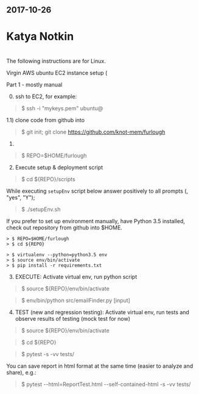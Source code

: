 ## 2017-10-26
# Katya Notkin
# 
#
The following instructions are for Linux. 


Virgin AWS ubuntu EC2 instance setup (

Part 1 - mostly manual

0) ssh to EC2, for example: 
> $ ssh -i "mykeys.pem" ubuntu@<public dns>

1.1) clone code from github into 

> $ git init; git clone https://github.com/knot-mem/furlough  

1)
 
> $ REPO=$HOME/furlough


2) Execute setup & deployment script

> $ cd ${REPO}/scripts

While executing `setupEnv` script below answer positively to all prompts (<ENTER>, "yes", "Y"); 
> $ ./setupEnv.sh 

If you prefer to set up environment manually, have Python 3.5 installed, check out repository from github into $HOME. 
```
> $ REPO=$HOME/furlough
> $ cd ${REPO}

> $ virtualenv --python=python3.5 env
> $ source env/bin/activate
> $ pip install -r requirements.txt
```


3) EXECUTE: Activate virtual env, run python script 

> $ source ${REPO}/env/bin/activate

> $ env/bin/python src/emailFinder.py [input] 

4) TEST (new and regression testing): Activate virtual env, run tests and observe results of testing (mock test for now)

> $ source ${REPO}/env/bin/activate

> $ cd ${REPO}

> $ pytest -s -vv tests/

You can save report in html format at the same time (easier to analyze and share), e.g.:
 
> $ pytest --html=ReportTest.html --self-contained-html -s -vv tests/

